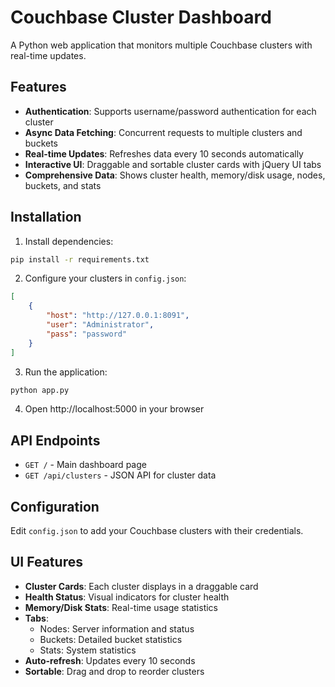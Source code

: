 # Couchbase Cluster Dashboard

A Python web application that monitors multiple Couchbase clusters with real-time updates.

## Features

- **Authentication**: Supports username/password authentication for each cluster
- **Async Data Fetching**: Concurrent requests to multiple clusters and buckets
- **Real-time Updates**: Refreshes data every 10 seconds automatically
- **Interactive UI**: Draggable and sortable cluster cards with jQuery UI tabs
- **Comprehensive Data**: Shows cluster health, memory/disk usage, nodes, buckets, and stats

## Installation

1. Install dependencies:
```bash
pip install -r requirements.txt
```

2. Configure your clusters in `config.json`:
```json
[
    {
        "host": "http://127.0.0.1:8091",
        "user": "Administrator",
        "pass": "password"
    }
]
```

3. Run the application:
```bash
python app.py
```

4. Open http://localhost:5000 in your browser

## API Endpoints

- `GET /` - Main dashboard page
- `GET /api/clusters` - JSON API for cluster data

## Configuration

Edit `config.json` to add your Couchbase clusters with their credentials.

## UI Features

- **Cluster Cards**: Each cluster displays in a draggable card
- **Health Status**: Visual indicators for cluster health
- **Memory/Disk Stats**: Real-time usage statistics
- **Tabs**: 
  - Nodes: Server information and status
  - Buckets: Detailed bucket statistics
  - Stats: System statistics
- **Auto-refresh**: Updates every 10 seconds
- **Sortable**: Drag and drop to reorder clusters
